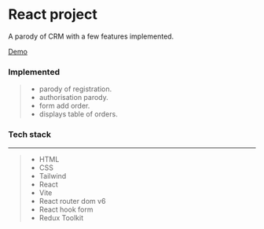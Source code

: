 # React project

A parody of CRM with a few features implemented.

[Demo](https://paradox1390.github.io/weather/)

### Implemented

> - parody of registration.
> - authorisation parody.
> - form add order.
> - displays table of orders.

### Tech stack

---

> - HTML
> - CSS
> - Tailwind
> - React
> -  Vite
  > -  React router dom v6
  > -  React hook form
  > -  Redux Toolkit
